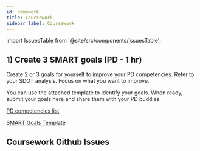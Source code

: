 ```yaml
---
id: homework
title: Coursework
sidebar_label: Coursework
---
```


import IssuesTable from '@site/src/components/IssuesTable';

<!--
## 1) Review Solutions for Last Weeks Coursework

Before starting this week, be sure to review the solutions for last weeks coursework

https://github.com/CodeYourFuture/JavaScript-Core-3-Coursework-Week3-Solution

Make sure you work out what you don't understand and spend some time considering how the code works.

In each of the folders you'll find a `solutions.md` file that will explain more of the solution to you. You should read each of them.

**Note**: This is a private repository. Please speak to your Teacher, Buddy or Class Coordinator to get access. You should ask them to invite your whole class.

-->

## 1) Create 3 SMART goals (PD - 1 hr)

Create 2 or 3 goals for yourself to improve your PD competencies. Refer to your SDOT analysis. Focus on what you want to improve.

You can use the attached template to identify your goals. When ready, submit your goals here and share them with your PD buddies.

[PD competencies list](https://docs.google.com/document/d/1Mx5yY9zA5v0KpkIbc0CRfjC4iyqKy-nZs3Yre-APVEw/edit)

[SMART Goals Template](https://docs.google.com/spreadsheets/d/1HsZvWFjV68L7QZv2Bs_HAd5rr7adb5Jp-7xdv2LNkTo/edit#gid=0)

## Coursework Github Issues

<IssuesTable module="Module-JS3" week="week 4" />
